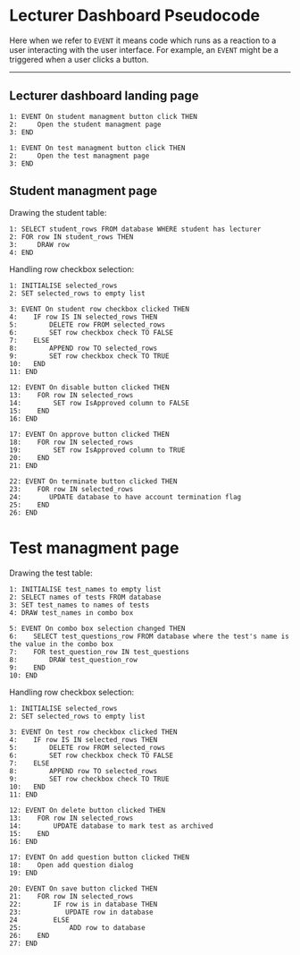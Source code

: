 # Lecturer Dashboard Pseudocode

Here when we refer to `EVENT` it means code which runs as a reaction to a user interacting with the user interface.
For example, an `EVENT` might be a triggered when a user clicks a button.

***

## Lecturer dashboard landing page
```
1: EVENT On student managment button click THEN
2:     Open the student managment page
3: END
```
```
1: EVENT On test managment button click THEN
2:     Open the test managment page
3: END
```

## Student managment page

Drawing the student table:
```
1: SELECT student_rows FROM database WHERE student has lecturer
2: FOR row IN student_rows THEN
3:     DRAW row
4: END
```

Handling row checkbox selection:
```
1: INITIALISE selected_rows
2: SET selected_rows to empty list

3: EVENT On student row checkbox clicked THEN
4:    IF row IS IN selected_rows THEN
5:        DELETE row FROM selected_rows
6:        SET row checkbox check TO FALSE
7:    ELSE
8:        APPEND row TO selected_rows
9:        SET row checkbox check TO TRUE
10:   END
11: END

12: EVENT On disable button clicked THEN
13:    FOR row IN selected_rows
14:        SET row IsApproved column to FALSE
15:    END 
16: END

17: EVENT On approve button clicked THEN
18:    FOR row IN selected_rows 
19:        SET row IsApproved column to TRUE
20:    END                         
21: END

22: EVENT On terminate button clicked THEN
23:    FOR row IN selected_rows 
24:       UPDATE database to have account termination flag
25:    END                         
26: END
```

# Test managment page

Drawing the test table:
```
1: INITIALISE test_names to empty list
2: SELECT names of tests FROM database
3: SET test_names to names of tests
4: DRAW test_names in combo box

5: EVENT On combo box selection changed THEN
6:    SELECT test_questions_row FROM database where the test's name is the value in the combo box
7:    FOR test_question_row IN test_questions
8:        DRAW test_question_row
9:    END
10: END
```

Handling row checkbox selection:
```
1: INITIALISE selected_rows
2: SET selected_rows to empty list

3: EVENT On test row checkbox clicked THEN
4:    IF row IS IN selected_rows THEN
5:        DELETE row FROM selected_rows
6:        SET row checkbox check TO FALSE
7:    ELSE
8:        APPEND row TO selected_rows
9:        SET row checkbox check TO TRUE
10:   END
11: END

12: EVENT On delete button clicked THEN
13:    FOR row IN selected_rows
14:        UPDATE database to mark test as archived
15:    END 
16: END

17: EVENT On add question button clicked THEN
18:    Open add question dialog         
19: END

20: EVENT On save button clicked THEN
21:    FOR row IN selected_rows 
22:        IF row is in database THEN
23:           UPDATE row in database
24         ELSE
25:            ADD row to database
26:    END                         
27: END
```
